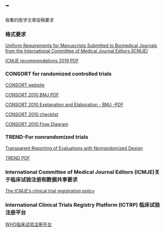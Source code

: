 # -
收集的医学文章投稿要求

### 格式要求

[Uniform Requirements for Manuscripts Submitted to Biomedical Journals from the International Committee of Medical Journal Editors (ICMJE)](http://www.icmje.org/recommendations/)

[ICMJE recommendations 2019 PDF](https://github.com/CharlieandDavid/medical-manuscript-requirement/blob/master/icmje-recommendations.pdf)

### CONSORT for randomized controlled trials

[CONSORT website](http://www.consort-statement.org/)

[CONSORT 2010 BMJ PDF](https://github.com/CharlieandDavid/medical-manuscript-requirement/blob/master/CONSORT%202010%20Statement%20(BMJ).pdf)

[CONSORT 2010 Explanation and Elaboration - BMJ -PDF](https://github.com/CharlieandDavid/medical-manuscript-requirement/blob/master/CONSORT%202010%20Explanation%20and%20Elaboration%20-%20BMJ.pdf)

[CONSORT 2010 checklist](https://github.com/CharlieandDavid/medical-manuscript-requirement/blob/master/CONSORT%202010%20Checklist.doc)

[CONSORT 2010 Flow Diagram](https://github.com/CharlieandDavid/medical-manuscript-requirement/blob/master/CONSORT%202010%20Flow%20Diagram.doc)

### TREND-For nonrandomized trials 

[Transparent Reporting of Evaluations with Nonrandomized Design](https://www.cdc.gov/trendstatement/index.html)

[TREND PDF](https://github.com/CharlieandDavid/medical-manuscript-requirement/blob/master/trendstatement_ajph_mar2004_trendstatement.pdf)



###  International Committee of Medical Journal Editors (ICMJE)关于临床试验注册和数据共享要求

[The ICMJE’s clinical trial registration policy](http://www.icmje.org/recommendations/browse/publishing-and-editorial-issues/clinical-trial-registration.html)


### International Clinical Trials Registry Platform (ICTRP) 临床试验注册平台

[WHO临床试验注册平台](https://www.who.int/ictrp/network/primary/en/)

